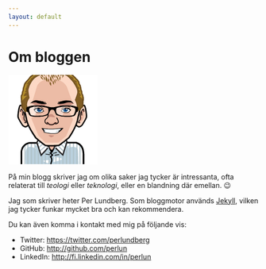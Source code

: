 ```yaml
---
layout: default
---
```


# Om bloggen

![Per Lundberg](/images/perlun.png)

På min blogg skriver jag om olika saker jag tycker är intressanta, ofta relaterat till _teologi_ eller _teknologi_, eller en blandning där emellan. :wink:

Jag som skriver heter Per Lundberg. Som bloggmotor används [Jekyll](http://jekyllrb.com), vilken jag tycker funkar mycket bra och kan rekommendera.

Du kan även komma i kontakt med mig på följande vis:

* Twitter: https://twitter.com/perlundberg
* GitHub: http://github.com/perlun
* LinkedIn: http://fi.linkedin.com/in/perlun
